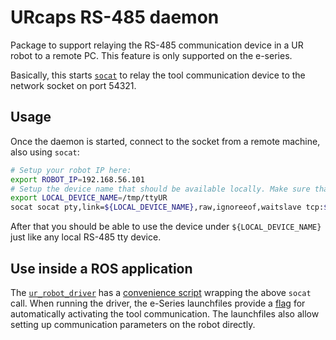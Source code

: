 # URcaps RS-485 daemon
Package to support relaying the RS-485 communication device in a UR robot to a remote PC. This feature is only supported on the e-series.

Basically, this starts [`socat`](https://linux.die.net/man/1/socat) to relay the tool communication device to the network socket on port 54321.

## Usage
Once the daemon is started, connect to the socket from a remote machine, also using `socat`:
```bash
# Setup your robot IP here:
export ROBOT_IP=192.168.56.101
# Setup the device name that should be available locally. Make sure that your user can write to that location.
export LOCAL_DEVICE_NAME=/tmp/ttyUR
socat socat pty,link=${LOCAL_DEVICE_NAME},raw,ignoreeof,waitslave tcp:${ROBOT_IP}:54321
```

After that you should be able to use the device under `${LOCAL_DEVICE_NAME}` just like any local RS-485 tty device.

## Use inside a ROS application
The [`ur_robot_driver`](http://wiki.ros.org/ur_robot_driver) has a [convenience script](https://github.com/UniversalRobots/Universal_Robots_ROS_Driver/blob/master/ur_robot_driver/scripts/tool_communication) wrapping the above `socat` call. When running the driver, the e-Series launchfiles provide a [flag](https://github.com/UniversalRobots/Universal_Robots_ROS_Driver/blob/master/ur_robot_driver/launch/ur10e_bringup.launch#L14) for automatically activating the tool communication. The launchfiles also allow setting up communication parameters on the robot directly.


